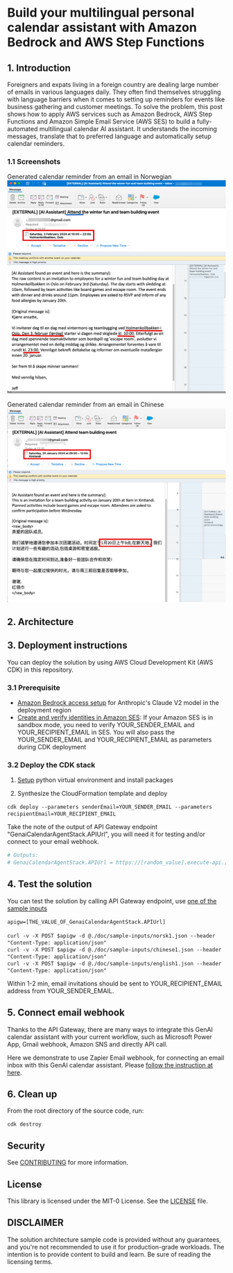 
# Build your multilingual personal calendar assistant with Amazon Bedrock and AWS Step Functions

## 1. Introduction
Foreigners and expats living in a foreign country are dealing large number of emails in various languages daily. They often find themselves struggling with language barriers when it comes to setting up reminders for events like business gathering and customer meetings. To solve the problem, this post shows how to apply AWS services such as Amazon Bedrock, AWS Step Functions and Amazon Simple Email Service (AWS SES) to build a fully-automated multilingual calendar AI assistant. It understands the incoming messages, translate that to preferred language and automatically setup calendar reminders.  

### 1.1 Screenshots
Generated calendar reminder from an email in Norwegian
![Norwegian](./doc/screenshot-norsk.png)

Generated calendar reminder from an email in Chinese
![Chinese](./doc/screenshot-chinese.png)

## 2. Architecture


## 3. Deployment instructions
You can deploy the solution by using AWS Cloud Development Kit (AWS CDK) in this repository.

### 3.1 Prerequisite
- [Amazon Bedrock access setup](https://docs.aws.amazon.com/bedrock/latest/userguide/model-access.html) for Anthropic's Claude V2 model in the deployment region
- [Create and verify identities in Amazon SES](https://docs.aws.amazon.com/ses/latest/dg/creating-identities.html): If your Amazon SES is in sandbox mode, you need to verify YOUR_SENDER_EMAIL and YOUR_RECIPIENT_EMAIL in SES. You will also pass the YOUR_SENDER_EMAIL and YOUR_RECIPIENT_EMAIL as parameters during CDK deployment

### 3.2 Deploy the CDK stack

1. [Setup](cdk-readme.md) python virtual environment and install packages

2. Synthesize the CloudFormation template and deploy
```
cdk deploy --parameters senderEmail=YOUR_SENDER_EMAIL --parameters recipientEmail=YOUR_RECIPIENT_EMAIL
```
Take the note of the output of API Gateway endpoint "GenaiCalendarAgentStack.APIUrl", you will need it for testing and/or connect to your email webhook.
```bash
# Outputs:
# GenaiCalendarAgentStack.APIUrl = https://[random_value].execute-api.[region].amazonaws.com/prod/
```

## 4. Test the solution 
You can test the solution by calling API Gateway endpoint, use [one of the sample inputs](./doc/sample-inputs/chinese1.json)

```
apigw=[THE_VALUE_OF_GenaiCalendarAgentStack.APIUrl]

curl -v -X POST $apigw -d @./doc/sample-inputs/norsk1.json --header "Content-Type: application/json"
curl -v -X POST $apigw -d @./doc/sample-inputs/chinese1.json --header "Content-Type: application/json"
curl -v -X POST $apigw -d @./doc/sample-inputs/english1.json --header "Content-Type: application/json"
```

Within 1-2 min, email invitations should be sent to YOUR_RECIPIENT_EMAIL address from YOUR_SENDER_EMAIL. 

## 5. Connect email webhook
Thanks to the API Gateway, there are many ways to integrate this GenAI calendar assistant with your current workflow, such as Microsoft Power App, Gmail webhook, Amazon SNS and directly API call. 

Here we demonstrate to use Zapier Email webhook, for connecting an email inbox with this GenAI calendar assistant. Please [follow the instruction at here](./doc/zapier-setup/readme.md).


## 6. Clean up
From the root directory of the source code, run:
```
cdk destroy
```

## Security

See [CONTRIBUTING](CONTRIBUTING.md#security-issue-notifications) for more information.

## License

This library is licensed under the MIT-0 License. See the [LICENSE](LICENSE.md) file.

## DISCLAIMER

The solution architecture sample code is provided without any guarantees, and you're not recommended to use it for production-grade workloads. The intention is to provide content to build and learn. Be sure of reading the licensing terms.